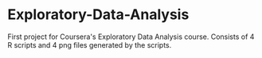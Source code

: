 Exploratory-Data-Analysis
====================
First project for Coursera's Exploratory Data Analysis course. Consists of 4 R scripts and 4 png files generated by the scripts.
